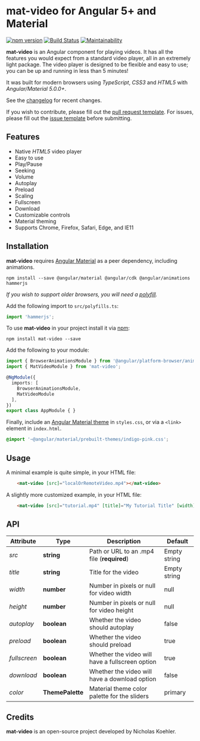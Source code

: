 # mat-video for Angular 5+ and Material
[![npm version](https://badge.fury.io/js/mat-video.svg)](https://badge.fury.io/js/mat-video)
[![Build Status](https://travis-ci.org/nkoehler/mat-video.svg?branch=master)](https://travis-ci.org/nkoehler/mat-video)
[![Maintainability](https://api.codeclimate.com/v1/badges/46fb1a751d60d0f8b316/maintainability)](https://codeclimate.com/github/nkoehler/mat-video/maintainability)

**mat-video** is an Angular component for playing videos.  It has all the features you would expect from a standard video player, all in an extremely light package. The video player is designed to be flexible and easy to use; you can be up and running in less than 5 minutes!

It was built for modern browsers using _TypeScript_, _CSS3_ and _HTML5_ with _Angular/Material 5.0.0+_.

See the [changelog](https://github.com/nkoehler/mat-video/blob/master/CHANGELOG.md) for recent changes.  

If you wish to contribute, please fill out the [pull request template](https://github.com/nkoehler/mat-video/blob/master/CONTRIBUTING.md).  For issues, please fill out the [issue template](https://github.com/nkoehler/mat-video/blob/master/ISSUE_TEMPLATE.md) before submitting.

## Features
- Native _HTML5_ video player
- Easy to use
- Play/Pause
- Seeking
- Volume
- Autoplay
- Preload
- Scaling
- Fullscreen
- Download
- Customizable controls
- Material theming
- Supports Chrome, Firefox, Safari, Edge, and IE11

## Installation
**mat-video** requires [Angular Material](https://material.angular.io/guide/getting-started) as a peer dependency, including animations.

```
npm install --save @angular/material @angular/cdk @angular/animations hammerjs
```

_If you wish to support older browsers, you will need a [polyfill](https://github.com/web-animations/web-animations-js)._

Add the following import to `src/polyfills.ts`:

```typescript
import 'hammerjs';
```

To use **mat-video** in your project install it via [npm](https://www.npmjs.com/package/mat-video):

```
npm install mat-video --save
```

Add the following to your module:

```typescript
import { BrowserAnimationsModule } from '@angular/platform-browser/animations';
import { MatVideoModule } from 'mat-video';

@NgModule({
  imports: [
    BrowserAnimationsModule,
    MatVideoModule
  ],
})
export class AppModule { }
```

Finally, include an [Angular Material theme](https://material.angular.io/guide/theming) in `styles.css`, or via a `<link>` element in `index.html`.

```css
@import '~@angular/material/prebuilt-themes/indigo-pink.css';
```

## Usage
A minimal example is quite simple, in your HTML file:

```html
    <mat-video [src]="localOrRemoteVideo.mp4"></mat-video>
```

A slightly more customized example, in your HTML file:

```html
    <mat-video [src]="tutorial.mp4" [title]="My Tutorial Title" [width]="400" [height]="400" [autoplay]="true" [preload]="true" [fullscreen]="true" [download]="false" [color]="accent"></mat-video>
```

## API

Attribute | Type | Description | Default
--- | --- | --- | ---
*src* | **string** | Path or URL to an .mp4 file (**required**) | Empty string
*title* | **string** | Title for the video | Empty string
*width* | **number** | Number in pixels or null for video width | null
*height* | **number** | Number in pixels or null for video height | null
*autoplay* | **boolean** | Whether the video should autoplay | false
*preload* | **boolean** | Whether the video should preload | true
*fullscreen* | **boolean** | Whether the video will have a fullscreen option | true
*download* | **boolean** | Whether the video will have a download option | false
*color* | **ThemePalette** | Material theme color palette for the sliders | primary

## Credits
**mat-video** is an open-source project developed by Nicholas Koehler.